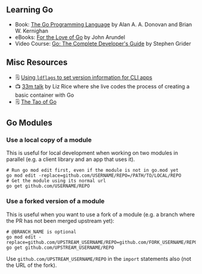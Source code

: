 ## Learning Go

* Book: [The Go Programming Language](https://www.gopl.io) by Alan A. A. Donovan and Brian W. Kernighan
* eBooks: [For the Love of Go](https://bitfieldconsulting.com/books) by John Arundel
* Video Course: [Go: The Complete Developer's Guide](https://www.udemy.com/course/go-the-complete-developers-guide/) by Stephen Grider

## Misc Resources

* 🗒️ [Using `ldflags` to set version information for CLI apps](https://www.digitalocean.com/community/tutorials/using-ldflags-to-set-version-information-for-go-applications)
* 📺 [33m talk](https://www.youtube.com/watch?v=MHv6cWjvQjM) by Liz Rice where she live codes the process of creating a basic container with Go
* 🗒️ [The Tao of Go](https://bitfieldconsulting.com/golang/tao-of-go)

## Go Modules

### Use a local copy of a module

This is useful for local development when working on two modules in parallel (e.g. a client library and an app that uses it).

```
# Run go mod edit first, even if the module is not in go.mod yet
go mod edit -replace=github.com/USERNAME/REPO=/PATH/TO/LOCAL/REPO
# Get the module using its normal url
go get github.com/USERNAME/REPO
```

### Use a forked version of a module

This is useful when you want to use a fork of a module (e.g. a branch where the PR has not been merged upstream yet):

```
# @BRANCH_NAME is optional
go mod edit -replace=github.com/UPSTREAM_USERNAME/REPO=github.com/FORK_USERNAME/REPO@BRANCH_NAME
go get github.com/UPSTREAM_USERNAME/REPO
```

Use `github.com/UPSTREAM_USERNAME/REPO` in the `import` statements also (not the URL of the fork).
